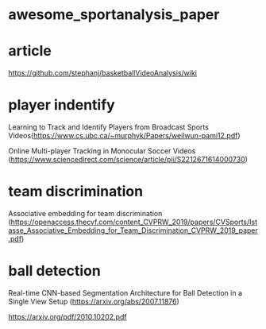 # awesome_sportanalysis_paper

# article
https://github.com/stephanj/basketballVideoAnalysis/wiki


# player indentify
Learning to Track and Identify Players from Broadcast Sports Videos(https://www.cs.ubc.ca/~murphyk/Papers/weilwun-pami12.pdf)

Online Multi-player Tracking in Monocular Soccer Videos
(https://www.sciencedirect.com/science/article/pii/S2212671614000730)


# team discrimination
Associative embedding for team discrimination
(https://openaccess.thecvf.com/content_CVPRW_2019/papers/CVSports/Istasse_Associative_Embedding_for_Team_Discrimination_CVPRW_2019_paper.pdf)

# ball detection
Real-time CNN-based Segmentation Architecture for Ball Detection in a Single View Setup
(https://arxiv.org/abs/2007.11876)

https://arxiv.org/pdf/2010.10202.pdf
